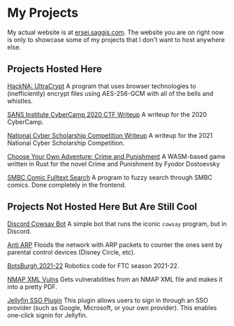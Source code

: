 # My Projects

My actual website is at [ersei.saggis.com](https://ersei.saggis.com). The website you are on right now is only to showcase some of my projects that I don't want to host anywhere else.

## Projects Hosted Here

[HackNA: UltraCrypt](/hackna) A program that uses browser technologies to (inefficiently) encrypt files using AES-256-GCM with all of the bells and whistles.

[SANS Institute CyberCamp 2020 CTF Writeup](/cyber-camp-2020-writeup) A writeup for the 2020 CyberCamp.

[National Cyber Scholarship Competition Writeup](/National-Cyber-Scholarship-Competition-Writeup) A writeup for the 2021 National Cyber Scholarship Competition.

[Choose Your Own Adventure: Crime and Punishment](/cyoa-crime-and-punishment) A WASM-based game written in Rust for the novel Crime and Punishment by Fyodor Dostoevsky

[SMBC Comic Fulltext Search](/comic-fulltext-search) A program to fuzzy search through SMBC comics. Done completely in the frontend.

## Projects Not Hosted Here But Are Still Cool

[Discord Cowsay Bot](https://github.com/9p4/discord-cowsay-bot) A simple bot that runs the iconic `cowsay` program, but in Discord.

[Anti ARP](https://github.com/9p4/anti-arp) Floods the network with ARP packets to counter the ones sent by parental control devices (Disney Circle, etc).

[BotsBurgh 2021-22](https://github.com/BotsBurgh/BOTSBURGH-FTC-2021-22) Robotics code for FTC season 2021-22.

[NMAP XML Vulns](https://github.com/9p4/nmap-xml-vulners) Gets vulnerabilities from an NMAP XML file and makes it into a pretty PDF.

[Jellyfin SSO Plugin](https://github.com/9p4/jellyfin-plugin-sso) This plugin allows users to sign in through an SSO provider (such as Google, Microsoft, or your own provider). This enables one-click signin for Jellyfin.
